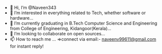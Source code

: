 - 👋 Hi, I’m @Naveen343
- 👀 I’m interested in everything related to Tech, whether software or hardware...
- 🌱 I’m currently graduating in B.Tech Computer Science and Engineering from College of Engineering, Kidangoor(Kerala)...
- 💞️ I’m looking to collaborate on open sources...
- 📫 How to reach me ...
   =>connect via email:- naveenv99611@gmail.com  for instant reply!
